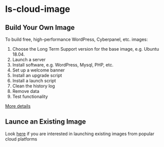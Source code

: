 # ls-cloud-image
## Build Your Own Image
To build free, high-performance WordPress, Cyberpanel, etc. images:

1. Choose the Long Term Support version for the base image, e.g. Ubuntu 18.04.
2. Launch a server
3. Install software, e.g. WordPress, Mysql, PHP, etc.
4. Set up a welcome banner
5. Install an upgrade script
6. Install a launch script
7. Clean the history log
8. Remove data
9. Test functionality

[More details](https://github.com/litespeedtech/ls-cloud-image/wiki)

## Launce an Existing Image
Look [here](https://docs.litespeedtech.com/cloud/index.html) if you are interested in launching existing images from popular cloud platforms
